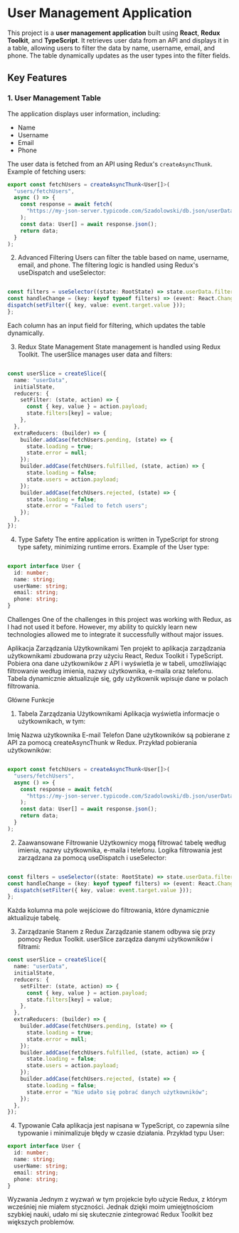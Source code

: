 # User Management Application

This project is a **user management application** built using **React**, **Redux Toolkit**, and **TypeScript**. It retrieves user data from an API and displays it in a table, allowing users to filter the data by name, username, email, and phone. The table dynamically updates as the user types into the filter fields.

## Key Features

### 1. User Management Table

The application displays user information, including:

- Name
- Username
- Email
- Phone

The user data is fetched from an API using Redux's `createAsyncThunk`. Example of fetching users:

```typescript
export const fetchUsers = createAsyncThunk<User[]>(
  "users/fetchUsers",
  async () => {
    const response = await fetch(
      "https://my-json-server.typicode.com/Szadolowski/db.json/userData"
    );
    const data: User[] = await response.json();
    return data;
  }
);
```

2. Advanced Filtering
   Users can filter the table based on name, username, email, and phone. The filtering logic is handled using Redux's useDispatch and useSelector:

```typescript

const filters = useSelector((state: RootState) => state.userData.filters);
const handleChange = (key: keyof typeof filters) => (event: React.ChangeEvent<HTMLInputElement>) => {
dispatch(setFilter({ key, value: event.target.value }));
};
```

Each column has an input field for filtering, which updates the table dynamically.

3. Redux State Management
   State management is handled using Redux Toolkit. The userSlice manages user data and filters:

```typescript

const userSlice = createSlice({
  name: "userData",
  initialState,
  reducers: {
    setFilter: (state, action) => {
      const { key, value } = action.payload;
      state.filters[key] = value;
    },
  },
  extraReducers: (builder) => {
    builder.addCase(fetchUsers.pending, (state) => {
      state.loading = true;
      state.error = null;
    });
    builder.addCase(fetchUsers.fulfilled, (state, action) => {
      state.loading = false;
      state.users = action.payload;
    });
    builder.addCase(fetchUsers.rejected, (state) => {
      state.loading = false;
      state.error = "Failed to fetch users";
    });
  },
});
```

4. Type Safety
   The entire application is written in TypeScript for strong type safety, minimizing runtime errors. Example of the User type:

```typescript

export interface User {
  id: number;
  name: string;
  userName: string;
  email: string;
  phone: string;
}
```

Challenges
One of the challenges in this project was working with Redux, as I had not used it before. However, my ability to quickly learn new technologies allowed me to integrate it successfully without major issues.

Aplikacja Zarządzania Użytkownikami
Ten projekt to aplikacja zarządzania użytkownikami zbudowana przy użyciu React, Redux Toolkit i TypeScript. Pobiera ona dane użytkowników z API i wyświetla je w tabeli, umożliwiając filtrowanie według imienia, nazwy użytkownika, e-maila oraz telefonu. Tabela dynamicznie aktualizuje się, gdy użytkownik wpisuje dane w polach filtrowania.

Główne Funkcje

1. Tabela Zarządzania Użytkownikami
   Aplikacja wyświetla informacje o użytkownikach, w tym:

Imię
Nazwa użytkownika
E-mail
Telefon
Dane użytkowników są pobierane z API za pomocą createAsyncThunk w Redux. Przykład pobierania użytkowników:

```typescript

export const fetchUsers = createAsyncThunk<User[]>(
  "users/fetchUsers",
  async () => {
    const response = await fetch(
      "https://my-json-server.typicode.com/Szadolowski/db.json/userData"
    );
    const data: User[] = await response.json();
    return data;
  }
);
```

2. Zaawansowane Filtrowanie
   Użytkownicy mogą filtrować tabelę według imienia, nazwy użytkownika, e-maila i telefonu. Logika filtrowania jest zarządzana za pomocą useDispatch i useSelector:

```typescript

const filters = useSelector((state: RootState) => state.userData.filters);
const handleChange = (key: keyof typeof filters) => (event: React.ChangeEvent<HTMLInputElement>) => {
  dispatch(setFilter({ key, value: event.target.value }));
};
```

Każda kolumna ma pole wejściowe do filtrowania, które dynamicznie aktualizuje tabelę.

3. Zarządzanie Stanem z Redux
   Zarządzanie stanem odbywa się przy pomocy Redux Toolkit. userSlice zarządza danymi użytkowników i filtrami:

```typescript
const userSlice = createSlice({
  name: "userData",
  initialState,
  reducers: {
    setFilter: (state, action) => {
      const { key, value } = action.payload;
      state.filters[key] = value;
    },
  },
  extraReducers: (builder) => {
    builder.addCase(fetchUsers.pending, (state) => {
      state.loading = true;
      state.error = null;
    });
    builder.addCase(fetchUsers.fulfilled, (state, action) => {
      state.loading = false;
      state.users = action.payload;
    });
    builder.addCase(fetchUsers.rejected, (state) => {
      state.loading = false;
      state.error = "Nie udało się pobrać danych użytkowników";
    });
  },
});
```

4. Typowanie
   Cała aplikacja jest napisana w TypeScript, co zapewnia silne typowanie i minimalizuje błędy w czasie działania. Przykład typu User:

```typescript
export interface User {
  id: number;
  name: string;
  userName: string;
  email: string;
  phone: string;
}
```

Wyzwania
Jednym z wyzwań w tym projekcie było użycie Redux, z którym wcześniej nie miałem styczności. Jednak dzięki moim umiejętnościom szybkiej nauki, udało mi się skutecznie zintegrować Redux Toolkit bez większych problemów.

```

```
